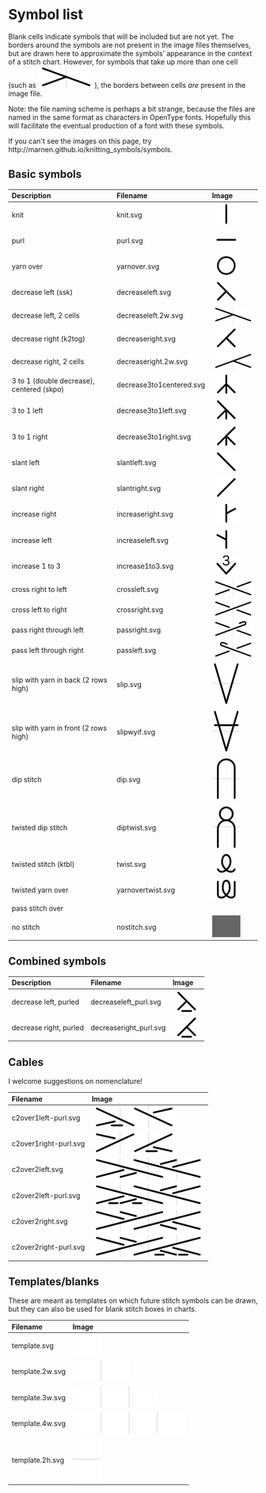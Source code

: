 # Symbol list

Blank cells indicate symbols that will be included but are not yet. The <span class='bordered'>borders</span> around the symbols are not present in the image files themselves, but are drawn here to approximate the symbols’ appearance in the context of a stitch chart. However, for symbols that take up more than one cell (such as ![decrease left, 2 cells](../JIS/decreaseleft.2w.svg)), the borders between cells _are_ present in the image file.

Note: the file naming scheme is perhaps a bit strange, because the files are named in the same format as characters in OpenType fonts. Hopefully this will facilitate the eventual production of a font with these symbols.

<p class='hidden'>If you can't see the images on this page, try http://marnen.github.io/knitting_symbols/symbols.</p>

## Basic symbols

| Description                               | Filename                 | Image                                                   |
|:------------------------------------------|:-------------------------|:--------------------------------------------------------|
| knit                                      | knit.svg                 | ![knit](../JIS/knit.svg)                                |
| purl                                      | purl.svg                 | ![purl](../JIS/purl.svg)                                |
| yarn over                                 | yarnover.svg             | ![yarn over](../JIS/yarnover.svg)                       |
| decrease left (ssk)                       | decreaseleft.svg         | ![decrease left](../JIS/decreaseleft.svg)               |
| decrease left, 2 cells                    | decreaseleft.2w.svg      | ![decrease left, 2 cells](../JIS/decreaseleft.2w.svg)   |
| decrease right (k2tog)                    | decreaseright.svg        | ![decrease right](../JIS/decreaseright.svg)             |
| decrease right, 2 cells                   | decreaseright.2w.svg     | ![decrease right, 2 cells](../JIS/decreaseright.2w.svg) |
| 3 to 1 (double decrease), centered (skpo) | decrease3to1centered.svg | ![3 to 1 centered](../JIS/decrease3to1centered.svg)     |
| 3 to 1 left                               | decrease3to1left.svg     | ![3 to 1 left](../JIS/decrease3to1left.svg)             |
| 3 to 1 right                              | decrease3to1right.svg    | ![3 to 1 right](../JIS/decrease3to1right.svg)           |
| slant left                                | slantleft.svg            | ![slant left](../JIS/slantleft.svg)                     |
| slant right                               | slantright.svg           | ![slant right](../JIS/slantright.svg)                   |
| increase right                            | increaseright.svg        | ![increase right](../JIS/increaseright.svg)             |
| increase left                             | increaseleft.svg         | ![increase left](../JIS/increaseleft.svg)               |
| increase 1 to 3                           | increase1to3.svg         | ![1 to 3](../JIS/increase1to3.svg)                      |
| cross right to left                       | crossleft.svg            | ![cross left](../JIS/crossleft.svg)                     |
| cross left to right                       | crossright.svg           | ![cross right](../JIS/crossright.svg)                   |
| pass right through left                   | passright.svg            | ![pass right](../JIS/passright.svg)                     |
| pass left through right                   | passleft.svg             | ![pass left](../JIS/passleft.svg)                       |
| slip with yarn in back (2 rows high)      | slip.svg                 | ![slip](../JIS/slip.svg)                                |
| slip with yarn in front (2 rows high)     | slipwyif.svg             | ![slip with yarn in front](../JIS/slipwyif.svg)         |
| dip stitch                                | dip.svg                  | ![dip](../JIS/dip.svg)                                  |
| twisted dip stitch                        | diptwist.svg             | ![twisted dip](../JIS/diptwist.svg)                     |
| twisted stitch (ktbl)                     | twist.svg                | ![twist](../JIS/twist.svg)                              |
| twisted yarn over                         | yarnovertwist.svg        | ![twisted yarn over](../JIS/yarnovertwist.svg)          |
| pass stitch over                          |                          |                                                         |
| no stitch                                 | nostitch.svg             | ![no stitch](../JIS/nostitch.svg)                       |

## Combined symbols

| Description            | Filename               | Image                                                    |
|:-----------------------|:-----------------------|:---------------------------------------------------------|
| decrease left, purled  | decreaseleft_purl.svg  | ![decrease left, purled](../JIS/decreaseleft_purl.svg)   |
| decrease right, purled | decreaseright_purl.svg | ![decrease right, purled](../JIS/decreaseright_purl.svg) |

## Cables

I welcome suggestions on nomenclature!

| Filename              | Image                                                 |
|:----------------------|:------------------------------------------------------|
| c2over1left-purl.svg  | ![2 over 1 left, purl](../JIS/c2over1left-purl.svg)   |
| c2over1right-purl.svg | ![2 over 1 right, purl](../JIS/c2over1right-purl.svg) |
| c2over2left.svg       | ![2 over 2 left](../JIS/c2over2left.svg)              |
| c2over2left-purl.svg  | ![2 over 2 left, purl](../JIS/c2over2left-purl.svg)   |
| c2over2right.svg      | ![2 over 2 right](../JIS/c2over2right.svg)            |
| c2over2right-purl.svg | ![2 over 2 right, purl](../JIS/c2over2right-purl.svg) |

## Templates/blanks

These are meant as templates on which future stitch symbols can be drawn, but they can also be used for blank stitch boxes in charts.

| Filename        | Image                               |
|:----------------|:------------------------------------|
| template.svg    | ![single cell](../JIS/template.svg) |
| template.2w.svg | ![2 cells](../JIS/template.2w.svg)  |
| template.3w.svg | ![3 cells](../JIS/template.3w.svg)  |
| template.4w.svg | ![4 cells](../JIS/template.4w.svg)  |
| template.2h.svg | ![2 rows](../JIS/template.2h.svg)   |
